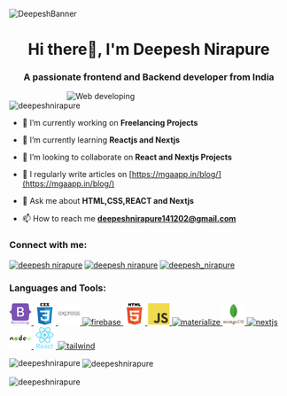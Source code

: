 ![DeepeshBanner](https://user-images.githubusercontent.com/102425389/161808130-7d87128c-2723-49b1-949d-db4f910e583f.png)
<h1 align="center">Hi there👋, I'm Deepesh Nirapure</h1>
<h3 align="center">A passionate frontend and Backend developer from India</h3>
<img align="right" alt="Web developing" width="400" src="https://www.ampron.eu/wp-content/uploads/2019/01/code-developer.gif">

<p align="left"> <img src="https://komarev.com/ghpvc/?username=deepeshnirapure&label=Profile%20views&color=0e75b6&style=flat" alt="deepeshnirapure" /> </p>

- 🔭 I’m currently working on **Freelancing Projects**

- 🌱 I’m currently learning **Reactjs and Nextjs**

- 👯 I’m looking to collaborate on **React and Nextjs Projects**

- 📝 I regularly write articles on [https://mgaapp.in/blog/](https://mgaapp.in/blog/)

- 💬 Ask me about **HTML,CSS,REACT and Nextjs**

- 📫 How to reach me **deepeshnirapure141202@gmail.com**

<h3 align="left">Connect with me:</h3>
<p align="left">
<a href="https://linkedin.com/in/deepesh nirapure" target="blank"><img align="center" src="https://raw.githubusercontent.com/rahuldkjain/github-profile-readme-generator/master/src/images/icons/Social/linked-in-alt.svg" alt="deepesh nirapure" height="30" width="40" /></a>
<a href="https://fb.com/deepesh nirapure" target="blank"><img align="center" src="https://raw.githubusercontent.com/rahuldkjain/github-profile-readme-generator/master/src/images/icons/Social/facebook.svg" alt="deepesh nirapure" height="30" width="40" /></a>
<a href="https://instagram.com/deepesh_nirapure" target="blank"><img align="center" src="https://raw.githubusercontent.com/rahuldkjain/github-profile-readme-generator/master/src/images/icons/Social/instagram.svg" alt="deepesh_nirapure" height="30" width="40" /></a>
</p>

<h3 align="left">Languages and Tools:</h3>
<p align="left"> <a href="https://getbootstrap.com" target="_blank" rel="noreferrer"> <img src="https://raw.githubusercontent.com/devicons/devicon/master/icons/bootstrap/bootstrap-plain-wordmark.svg" alt="bootstrap" width="40" height="40"/> </a> <a href="https://www.w3schools.com/css/" target="_blank" rel="noreferrer"> <img src="https://raw.githubusercontent.com/devicons/devicon/master/icons/css3/css3-original-wordmark.svg" alt="css3" width="40" height="40"/> </a> <a href="https://expressjs.com" target="_blank" rel="noreferrer"> <img src="https://raw.githubusercontent.com/devicons/devicon/master/icons/express/express-original-wordmark.svg" alt="express" width="40" height="40"/> </a> <a href="https://firebase.google.com/" target="_blank" rel="noreferrer"> <img src="https://www.vectorlogo.zone/logos/firebase/firebase-icon.svg" alt="firebase" width="40" height="40"/> </a> <a href="https://www.w3.org/html/" target="_blank" rel="noreferrer"> <img src="https://raw.githubusercontent.com/devicons/devicon/master/icons/html5/html5-original-wordmark.svg" alt="html5" width="40" height="40"/> </a> <a href="https://developer.mozilla.org/en-US/docs/Web/JavaScript" target="_blank" rel="noreferrer"> <img src="https://raw.githubusercontent.com/devicons/devicon/master/icons/javascript/javascript-original.svg" alt="javascript" width="40" height="40"/> </a> <a href="https://materializecss.com/" target="_blank" rel="noreferrer"> <img src="https://raw.githubusercontent.com/prplx/svg-logos/5585531d45d294869c4eaab4d7cf2e9c167710a9/svg/materialize.svg" alt="materialize" width="40" height="40"/> </a> <a href="https://www.mongodb.com/" target="_blank" rel="noreferrer"> <img src="https://raw.githubusercontent.com/devicons/devicon/master/icons/mongodb/mongodb-original-wordmark.svg" alt="mongodb" width="40" height="40"/> </a> <a href="https://nextjs.org/" target="_blank" rel="noreferrer"> <img src="https://cdn.worldvectorlogo.com/logos/nextjs-2.svg" alt="nextjs" width="40" height="40"/> </a> <a href="https://nodejs.org" target="_blank" rel="noreferrer"> <img src="https://raw.githubusercontent.com/devicons/devicon/master/icons/nodejs/nodejs-original-wordmark.svg" alt="nodejs" width="40" height="40"/> </a> <a href="https://reactjs.org/" target="_blank" rel="noreferrer"> <img src="https://raw.githubusercontent.com/devicons/devicon/master/icons/react/react-original-wordmark.svg" alt="react" width="40" height="40"/> </a> <a href="https://tailwindcss.com/" target="_blank" rel="noreferrer"> <img src="https://www.vectorlogo.zone/logos/tailwindcss/tailwindcss-icon.svg" alt="tailwind" width="40" height="40"/> </a> </p>

<p><img align="left" src="https://github-readme-stats.vercel.app/api/top-langs?username=deepeshnirapure&show_icons=true&locale=en&layout=compact" alt="deepeshnirapure" /></p>

<p>&nbsp;<img align="center" src="https://github-readme-stats.vercel.app/api?username=deepeshnirapure&show_icons=true&locale=en" alt="deepeshnirapure" /></p>

<p><img align="center" src="https://github-readme-streak-stats.herokuapp.com/?user=deepeshnirapure&" alt="deepeshnirapure" /></p>
